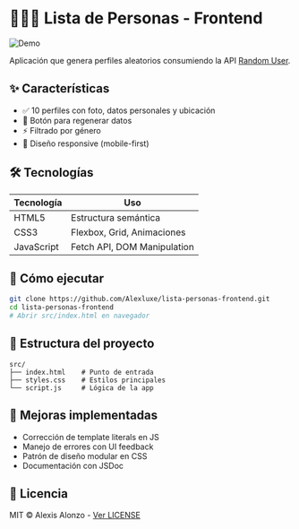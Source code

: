 # 🧑‍🤝‍🧑 Lista de Personas - Frontend

![Demo](docs/demo.gif) <!-- Opcional: puedes agregar luego un GIF -->

Aplicación que genera perfiles aleatorios consumiendo la API [Random User](https://randomuser.me/).

## ✨ Características
- ✅ 10 perfiles con foto, datos personales y ubicación
- 🔄 Botón para regenerar datos
- ⚡ Filtrado por género
- 📱 Diseño responsive (mobile-first)

## 🛠 Tecnologías
| Tecnología | Uso |
|------------|-----|
| HTML5 | Estructura semántica |
| CSS3 | Flexbox, Grid, Animaciones |
| JavaScript | Fetch API, DOM Manipulation |

## 🚀 Cómo ejecutar
```bash
git clone https://github.com/Alexluxe/lista-personas-frontend.git
cd lista-personas-frontend
# Abrir src/index.html en navegador
```

## 📂 Estructura del proyecto
```plaintext
src/
├── index.html    # Punto de entrada
├── styles.css    # Estilos principales
└── script.js     # Lógica de la app
```

## 🌟 Mejoras implementadas
- Corrección de template literals en JS
- Manejo de errores con UI feedback
- Patrón de diseño modular en CSS
- Documentación con JSDoc

## 📝 Licencia
MIT © Alexis Alonzo - [Ver LICENSE](LICENSE)
